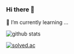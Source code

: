 ### Hi there 👋

<!--
**Endki/Endki** is a ✨ _special_ ✨ repository because its `README.md` (this file) appears on your GitHub profile.

Here are some ideas to get you started:

- 🔭 I’m currently working on ...
- 🌱 I’m currently learning ...
- 👯 I’m looking to collaborate on ...
- 🤔 I’m looking for help with ...
- 💬 Ask me about ...
- 📫 How to reach me: ...
- 😄 Pronouns: ...
- ⚡ Fun fact: ...
-->

🌱 I’m currently learning ...

![github stats](https://github-readme-stats.vercel.app/api?username=endki&show_icons=true&theme=radical&hide=contribs,prs,stars&count_private=true)

[![solved.ac](http://mazassumnida.wtf/api/v2/generate_badge?boj=wpfhdkrak)](https://solved.ac/wpfhdkrak)
